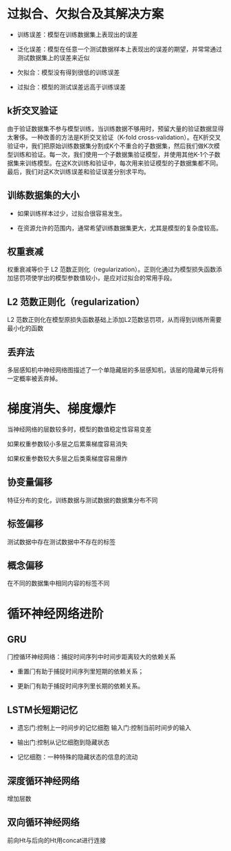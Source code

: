 过拟合、欠拟合及其解决方案
===============

* 训练误差：模型在训练数据集上表现出的误差

* 泛化误差：模型在任意一个测试数据样本上表现出的误差的期望，并常常通过测试数据集上的误差来近似

* 欠拟合：模型没有得到很低的训练误差

* 过拟合：模型的测试误差远高于训练误差

k折交叉验证
-----

由于验证数据集不参与模型训练，当训练数据不够用时，预留大量的验证数据显得太奢侈。一种改善的方法是K折交叉验证（K-fold cross-validation）。在K折交叉验证中，我们把原始训练数据集分割成K个不重合的子数据集，然后我们做K次模型训练和验证。每一次，我们使用一个子数据集验证模型，并使用其他K-1个子数据集来训练模型。在这K次训练和验证中，每次用来验证模型的子数据集都不同。最后，我们对这K次训练误差和验证误差分别求平均。

训练数据集的大小
-----

* 如果训练样本过少，过拟合很容易发生。

* 在资源允许的范围内，通常希望训练数据集更大，尤其是模型的复杂度较高。

权重衰减
----

权重衰减等价于  L2  范数正则化（regularization）。正则化通过为模型损失函数添加惩罚项使学出的模型参数值较小，是应对过拟合的常用手段。

L2 范数正则化（regularization）
----

L2 范数正则化在模型原损失函数基础上添加L2范数惩罚项，从而得到训练所需要最小化的函数

丢弃法
----

多层感知机中神经网络图描述了一个单隐藏层的多层感知机，该层的隐藏单元将有一定概率被丢弃掉。

梯度消失、梯度爆炸
==========

当神经网络的层数较多时，模型的数值稳定性容易变差

如果权重参数较小多层之后累乘梯度容易消失

如果权重参数较大多层之后类乘梯度容易爆炸

协变量偏移
----

特征分布的变化，训练数据与测试数据的数据集分布不同

标签偏移
----

测试数据中存在测试数据中不存在的标签

概念偏移
----

在不同的数据集中相同内容的标签不同

循环神经网络进阶
=====

GRU
--

⻔控循环神经⽹络：捕捉时间序列中时间步距离较⼤的依赖关系


* 重置⻔有助于捕捉时间序列⾥短期的依赖关系；

* 更新⻔有助于捕捉时间序列⾥⻓期的依赖关系。

LSTM长短期记忆
-----

* 遗忘门:控制上一时间步的记忆细胞 输入门:控制当前时间步的输入

* 输出门:控制从记忆细胞到隐藏状态

* 记忆细胞：⼀种特殊的隐藏状态的信息的流动

深度循环神经网络
----

增加层数


双向循环神经网络
----

前向Ht与后向的Ht用concat进行连接


